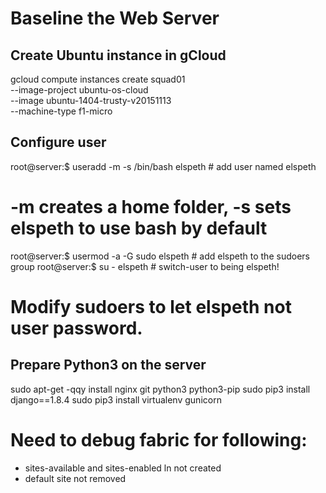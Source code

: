 Baseline the Web Server
=======================
## Create Ubuntu instance in gCloud

gcloud compute instances create squad01 \
--image-project ubuntu-os-cloud \
--image ubuntu-1404-trusty-v20151113 \
--machine-type f1-micro

## Configure user

root@server:$ useradd -m -s /bin/bash elspeth # add user named elspeth
# -m creates a home folder, -s sets elspeth to use bash by default

root@server:$ usermod -a -G sudo elspeth # add elspeth to the sudoers group 
root@server:$ su - elspeth # switch-user to being elspeth!

# Modify sudoers to let elspeth not user password.

## Prepare Python3 on the server
sudo apt-get -qqy install nginx git python3 python3-pip
sudo pip3 install django==1.8.4
sudo pip3 install virtualenv gunicorn

# Need to debug fabric for following:
- sites-available and sites-enabled ln not created
- default site not removed